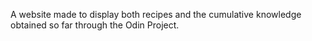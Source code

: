 A website made to display both recipes and the cumulative knowledge obtained so far through the Odin Project.